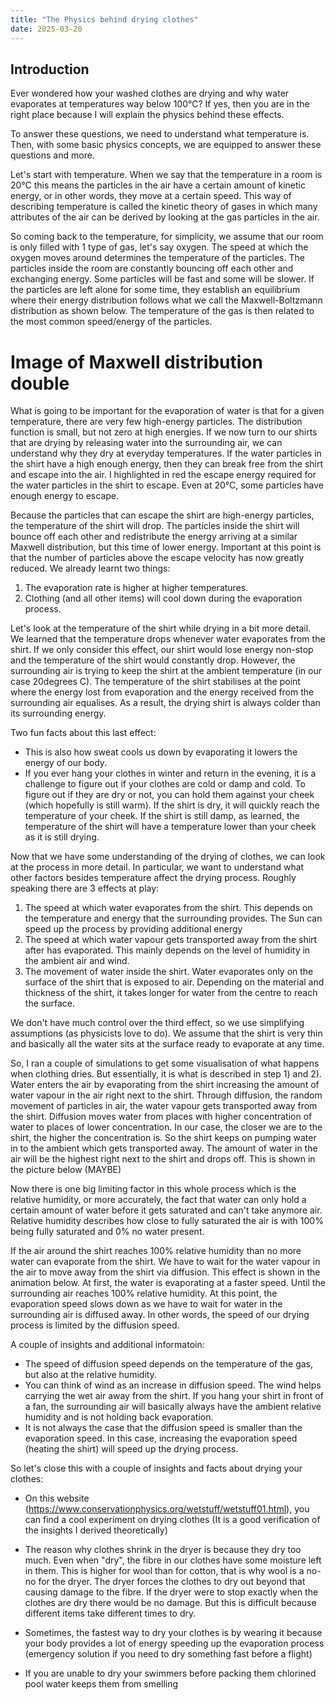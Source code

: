 ```yaml
---
title: "The Physics behind drying clothes"
date: 2025-03-20
---
```



## Introduction
Ever wondered how your washed clothes are drying and why water evaporates at temperatures way below 100°C? If yes, then you are in the right place because I will explain the physics behind these effects.

To answer these questions, we need to understand what temperature is. Then, with some basic physics concepts, we are equipped to answer these questions and more.

Let's start with temperature. When we say that the temperature in a room is 20°C this means the particles in the air have a certain amount of kinetic energy, or in other words, they move at a certain speed. This way of describing temperature is called the kinetic theory of gases in which many attributes of the air can be derived by looking at the gas particles in the air. 

So coming back to the temperature, for simplicity, we assume that our room is only filled with 1 type of gas, let's say oxygen. The speed at which the oxygen moves around determines the temperature of the particles. The particles inside the room are constantly bouncing off each other and exchanging energy. Some particles will be fast and some will be slower. If the particles are left alone for some time, they establish an equilibrium where their energy distribution follows what we call the Maxwell-Boltzmann distribution as shown below. The temperature of the gas is then related to the most common speed/energy of the particles.

# Image of Maxwell distribution double

What is going to be important for the evaporation of water is that for a given temperature, there are very few high-energy particles. The distribution function is small, but not zero at high energies. If we now turn to our shirts that are drying by releasing water into the surrounding air, we can understand why they dry at everyday temperatures. If the water particles in the shirt have a high enough energy, then they can break free from the shirt and escape into the air. I highlighted in red the escape energy required for the water particles in the shirt to escape. Even at 20°C, some particles have enough energy to escape.

Because the particles that can escape the shirt are high-energy particles, the temperature of the shirt will drop. The particles inside the shirt will bounce off each other and redistribute the energy arriving at a similar Maxwell distribution, but this time of lower energy. Important at this point is that the number of particles above the escape velocity has now greatly reduced. We already learnt two things:
1) The evaporation rate is higher at higher temperatures.
2) Clothing (and all other items) will cool down during the evaporation process.

Let's look at the temperature of the shirt while drying in a bit more detail. We learned that the temperature drops whenever water evaporates from the shirt. If we only consider this effect, our shirt would lose energy non-stop and the temperature of the shirt would constantly drop. However, the surrounding air is trying to keep the shirt at the ambient temperature (in our case 20degrees C). The temperature of the shirt stabilises at the point where the energy lost from evaporation and the energy received from the surrounding air equalises. As a result, the drying shirt is always colder than its surrounding energy.

Two fun facts about this last effect: 
* This is also how sweat cools us down by evaporating it lowers the energy of our body.
* If you ever hang your clothes in winter and return in the evening, it is a challenge to figure out if your clothes are cold or damp and cold. To figure out if they are dry or not, you can hold them against your cheek (which hopefully is still warm). If the shirt is dry, it will quickly reach the temperature of your cheek. If the shirt is still damp, as learned, the temperature of the shirt will have a temperature lower than your cheek as it is still drying.

Now that we have some understanding of the drying of clothes, we can look at the process in more detail. In particular, we want to understand what other factors besides temperature affect the drying process. Roughly speaking there are 3 effects at play:
1) The speed at which water evaporates from the shirt. This depends on the temperature and energy that the surrounding provides. The Sun can speed up the process by providing additional energy
2) The speed at which water vapour gets transported away from the shirt after has evaporated. This mainly depends on the level of humidity in the ambient air and wind.
3) The movement of water inside the shirt. Water evaporates only on the surface of the shirt that is exposed to air. Depending on the  material and thickness of the shirt, it takes longer for water from the centre to reach the surface.

We don't have much control over the third effect, so we use simplifying assumptions (as physicists love to do). We assume that the shirt is very thin and basically all the water sits at the surface ready to evaporate at any time.

So, I ran a couple of simulations to get some visualisation of what happens when clothing dries. But essentially, it is what is described in step 1) and 2). Water enters the air by evaporating from the shirt increasing the amount of water vapour in the air right next to the shirt. Through diffusion, the random movement of particles in air, the water vapour gets transported away from the shirt. Diffusion moves water from places with higher concentration of water to places of lower concentration. In our case, the closer we are to the shirt, the higher the concentration is. So the shirt keeps on pumping water in to the ambient which gets transported away. The amount of water in the air will be the highest right next to the shirt and drops off. This is shown in the picture below (MAYBE)

Now there is one big limiting factor in this whole process which is the relative humidity, or more accurately, the fact that water can only hold a certain amount of water before it gets saturated and can't take anymore air. Relative humidity describes how close to fully saturated the air is with 100% being fully saturated and 0% no water present.

If the air around the shirt reaches 100% relative humidity than no more water can evaporate from the shirt. We have to wait for the water vapour in the air to move away from the shirt via diffusion. This effect is shown in the animation below. At first, the water is evaporating at a faster speed. Until the surrounding air reaches 100% relative humidity. At this point, the evaporation speed slows down as we have to wait for water in the surrounding air is diffused away. In other words, the speed of our drying process is limited by the diffusion speed. 

A couple of insights and additional informatoin:
* The speed of diffusion speed depends on the temperature of the gas, but also at the relative humidity.
* You can think of wind as an increase in diffusion speed. The wind helps carrying the wet air away from the shirt. If you hang your shirt in front of a fan, the surrounding air will basically always have the ambient relative humidity and is not holding back evaporation.
* It is not always the case that the diffusion speed is smaller than the evaporation speed. In this case, increasing the evaporation speed (heating the shirt) will speed up the drying process.

So let's close this with a couple of insights and facts about drying your clothes:
* On this website (https://www.conservationphysics.org/wetstuff/wetstuff01.html), you can find a cool experiment on drying clothes (It is a good verification of the insights I derived theoretically)
* The reason why clothes shrink in the dryer is because they dry too much. Even when "dry", the fibre in our clothes have some moisture left in them. This is higher for wool than for cotton, that is why wool is a no-no for the dryer. The dryer forces the clothes to dry out beyond that causing damage to the fibre. If the dryer were to stop exactly when the clothes are dry there would be no damage. But this is difficult because different items take different times to dry.

* Sometimes, the fastest way to dry your clothes is by wearing it because your body provides a lot of energy speeding up the evaporation process (emergency solution if you need to dry something fast before a flight)
* If you are unable to dry your swimmers before packing them chlorined pool water keeps them from smelling









